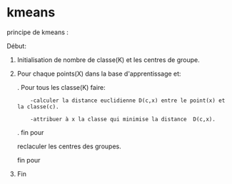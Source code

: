 # kmeans

principe de kmeans :

Début:
 
1. Initialisation de nombre de classe(K) et les centres de groupe.

2. Pour chaque points(X) dans la base d'apprentissage et:

    
      . Pour tous les classe(K) faire:
    
           -calculer la distance euclidienne D(c,x) entre le point(x) et la classe(c).
       
           -attribuer à x la classe qui minimise la distance  D(c,x).

      . fin pour


      reclaculer les centres des groupes.
   
    fin pour


3. Fin

